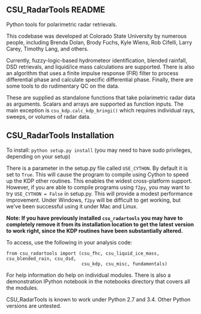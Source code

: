 CSU_RadarTools README
---------------------
Python tools for polarimetric radar retrievals.

This codebase was developed at Colorado State University by numerous people,
including Brenda Dolan, Brody Fuchs, Kyle Wiens, Rob Cifelli, Larry Carey, Timothy Lang,
and others.

Currently, fuzzy-logic-based hydrometeor identification, blended rainfall,
DSD retrievals, and liquid/ice mass calculations are supported. There is also an
algorithm that uses a finite impulse response (FIR) filter to process differential phase
and calculate specific differential phase.
Finally, there are some tools to do rudimentary QC on the data.

These are supplied as standalone functions that take polarimetric radar data
as arguments. Scalars and arrays are supported as function inputs. The main exception
is `csu_kdp.calc_kdp_bringi()` which requires individual rays, sweeps, or volumes of
radar data.

CSU_RadarTools Installation
---------------------------
To install:
`python setup.py install`
(you may need to have sudo privileges, depending on your setup)

There is a parameter in the setup.py file called `USE_CYTHON`. By default it is set to `True`.
This will cause the program to compile using Cython to speed up the KDP other routines.
This enables the widest cross-platform support. However, if you are able to compile programs
using `f2py`, you may want to try `USE_CYTHON = False` in setup.py. This will provide a modest
performance improvement. Under Windows, `f2py` will be difficult to get working, but we've been
successful using it under Mac and Linux.

<b>Note: If you have previously installed `csu_radartools` you may have to completely remove it
from its installation location to get the latest version to work right, since the KDP
routines have been substantially altered.</b>

To access, use the following in your analysis code:
```
from csu_radartools import (csu_fhc, csu_liquid_ice_mass, csu_blended_rain, csu_dsd,
                            csu_kdp, csu_misc, fundamentals)
```

For help information do help on individual modules. There is also a demonstration IPython notebook in the notebooks directory that covers all the modules.

CSU_RadarTools is known to work under Python 2.7 and 3.4. Other Python versions are untested.
